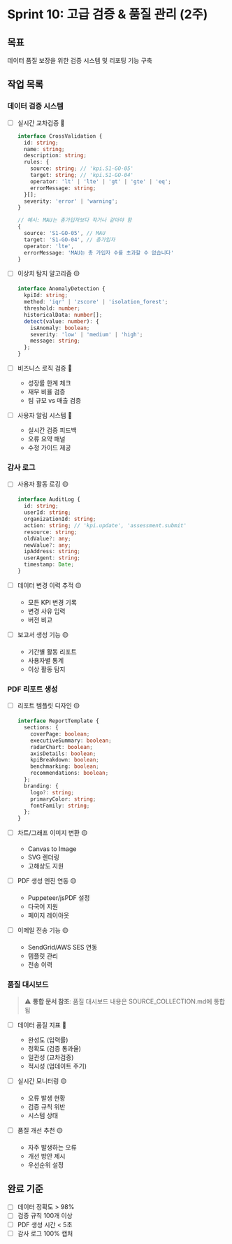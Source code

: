 # Sprint 10: 고급 검증 & 품질 관리 (2주)

## 목표
데이터 품질 보장을 위한 검증 시스템 및 리포팅 기능 구축

## 작업 목록

### 데이터 검증 시스템
- [ ] 실시간 교차검증 🔴
  ```typescript
  interface CrossValidation {
    id: string;
    name: string;
    description: string;
    rules: {
      source: string; // 'kpi.S1-GO-05'
      target: string; // 'kpi.S1-GO-04'
      operator: 'lt' | 'lte' | 'gt' | 'gte' | 'eq';
      errorMessage: string;
    }[];
    severity: 'error' | 'warning';
  }
  
  // 예시: MAU는 총가입자보다 작거나 같아야 함
  {
    source: 'S1-GO-05', // MAU
    target: 'S1-GO-04', // 총가입자
    operator: 'lte',
    errorMessage: 'MAU는 총 가입자 수를 초과할 수 없습니다'
  }
  ```

- [ ] 이상치 탐지 알고리즘 🟡
  ```typescript
  interface AnomalyDetection {
    kpiId: string;
    method: 'iqr' | 'zscore' | 'isolation_forest';
    threshold: number;
    historicalData: number[];
    detect(value: number): {
      isAnomaly: boolean;
      severity: 'low' | 'medium' | 'high';
      message: string;
    };
  }
  ```

- [ ] 비즈니스 로직 검증 🔴
  - 성장률 한계 체크
  - 재무 비율 검증
  - 팀 규모 vs 매출 검증

- [ ] 사용자 알림 시스템 🔴
  - 실시간 검증 피드백
  - 오류 요약 패널
  - 수정 가이드 제공

### 감사 로그
- [ ] 사용자 활동 로깅 🟡
  ```typescript
  interface AuditLog {
    id: string;
    userId: string;
    organizationId: string;
    action: string; // 'kpi.update', 'assessment.submit'
    resource: string;
    oldValue?: any;
    newValue?: any;
    ipAddress: string;
    userAgent: string;
    timestamp: Date;
  }
  ```

- [ ] 데이터 변경 이력 추적 🟡
  - 모든 KPI 변경 기록
  - 변경 사유 입력
  - 버전 비교

- [ ] 보고서 생성 기능 🟡
  - 기간별 활동 리포트
  - 사용자별 통계
  - 이상 활동 탐지

### PDF 리포트 생성
- [ ] 리포트 템플릿 디자인 🟡
  ```typescript
  interface ReportTemplate {
    sections: {
      coverPage: boolean;
      executiveSummary: boolean;
      radarChart: boolean;
      axisDetails: boolean;
      kpiBreakdown: boolean;
      benchmarking: boolean;
      recommendations: boolean;
    };
    branding: {
      logo?: string;
      primaryColor: string;
      fontFamily: string;
    };
  }
  ```

- [ ] 차트/그래프 이미지 변환 🟡
  - Canvas to Image
  - SVG 렌더링
  - 고해상도 지원

- [ ] PDF 생성 엔진 연동 🟡
  - Puppeteer/jsPDF 설정
  - 다국어 지원
  - 페이지 레이아웃

- [ ] 이메일 전송 기능 🟡
  - SendGrid/AWS SES 연동
  - 템플릿 관리
  - 전송 이력

### 품질 대시보드

> ⚠️ **통합 문서 참조**: 품질 대시보드 내용은 SOURCE_COLLECTION.md에 통합됨

- [ ] 데이터 품질 지표 🔴
  - 완성도 (입력률)
  - 정확도 (검증 통과율)
  - 일관성 (교차검증)
  - 적시성 (업데이트 주기)

- [ ] 실시간 모니터링 🟡
  - 오류 발생 현황
  - 검증 규칙 위반
  - 시스템 상태

- [ ] 품질 개선 추천 🟡
  - 자주 발생하는 오류
  - 개선 방안 제시
  - 우선순위 설정

## 완료 기준
- [ ] 데이터 정확도 > 98%
- [ ] 검증 규칙 100개 이상
- [ ] PDF 생성 시간 < 5초
- [ ] 감사 로그 100% 캡처
